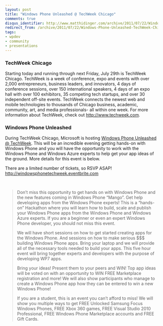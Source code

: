 ```yaml
---
layout: post
title: "Windows Phone Unleashed @ TechWeek Chicago"
comments: true
disqus_identifier: http://www.matthidinger.com/archive/2011/07/22/Windows-Phone-Unleashed-TechWeek-Chicago.aspx
redirect_from: /archive/2011/07/22/Windows-Phone-Unleashed-TechWeek-Chicago.aspx/
tags: 
- wpdev
- community
- presentations
---
```

### TechWeek Chicago

Starting today and running through next Friday, July 29th is TechWeek Chicago. TechWeek is a week of conference, expo and events with over 2,000 entrepreneurs, business leaders, and innovators, 4 days of conference sessions, over 150 international speakers, 4 days of an expo hall with over 100 exhibitors, 35 competing tech startups, and over 30 independent off-site events. TechWeek connects the newest web and mobile technologies to thousands of Chicago business, academic, community, art, and media professionals- all within one week. For more information about TechWeek, check out <http://www.techweek.com>.

### Windows Phone Unleashed

During TechWeek Chicago, Microsoft is hosting [Windows Phone Unleashed @ TechWeek](http://windowsphonetechweek.eventbrite.com). This will be an incredible evening getting hands-on with Windows Phone and you will have the opportunity to work with the Windows Phone and Windows Azure experts to help get your app ideas of the ground. More details for this event is below.

There are a limited number of tickets, so RSVP ASAP!
<http://windowsphonetechweek.eventbrite.com>

 

> Don’t miss this opportunity to get hands on with Windows Phone and the new features coming in Windows Phone “Mango”. Get help developing apps from the Windows Phone experts! This is a “hands-on” Hackathon where you will learn how to build, scale and publish your Windows Phone apps from the Windows Phone and Windows Azure experts. If you are a beginner or even an expert Windows Phone developer, you should not miss this event.
>
> We will have short sessions on how to get started creating apps for the Windows Phone. And sessions on how to make serious $$$ building Windows Phone apps. Bring your laptop and we will provide all of the necessary tools needed to build your apps. This five hour event will bring together experts and developers with the purpose of developing WP7 apps.
>
> Bring your ideas! Present them to your peers and WIN! Top app ideas will be voted on with an opportunity to WIN FREE Marketplace registration and more! We will also show participants who manage to create a Windows Phone app how they can be entered to win a new Windows Phone!
>
> If you are a student, this is an event you can’t afford to miss! We will show you multiple ways to get FREE Unlocked Samsung Focus Windows Phones, FREE Xbox 360 games, FREE Visual Studio 2010 Professional, FREE Windows Phone Marketplace accounts and FREE Gift Cards.

